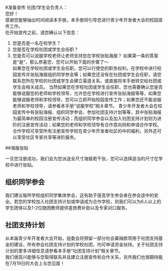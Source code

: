 #准备宣传
社团/学生会负责人：    
您好！    
感谢您能够抽出时间阅读本手册。本手册将引导您进行青少年开发者大会的校园宣传工作。    
在开始宣传之前，请您确认以下信息：

1. 您是否是一名在校学生？
2. 您是否在学校社团或学生会任职？
3. 您是否可以说服学校老师让老师支持您在学校张贴海报？
如果第一条的答案是“是”，那么恭喜您，您可以开始下面的步骤了～    
如果您在学校社团或学生会任职，您可以行使您的职务权利，在学校中进行校园宣传并张贴海报组织同学参会等；如果您还没有在社团或学生会任职，请您联系您所在学校的社团或学生会建立渠道关系，或直接将本手册转交给社团或学生会相关成员。
当然如果您在学校社团或学生会任职，您也需要确认您是否能够说服您的老师和学校领导，允许您在学校进行宣传张贴海报等等，如果您能够说服老师和学校领导，您可以立即开始校园宣传工作；如果您还不能说服老师和学校领导，请参看本手册“说服学校”相关章节。
青少年开发者大会在校园宣传中有张贴海报、组织同学参会、参加社团支持计划等等，其中张贴海报为最简单的校园注册宣传活动；而组织同学参会以及加入社团支持计划则为进阶的注册宣传活动；如果您的老师和学校领导有合作意向则和申请合作学校。合作学校可享受所有注册宣传学校在青少年开发者社区的中的福利，另外还可以享受社区专家共享等进阶服务。

##海报张贴    

一旦您注册成功，我们会为您派送全尺寸海报若干张，您可以选择适当的尺寸在学校中进行张贴。    

## 组织同学参会    

我们建议每所学校组织同学集体参会，这有助于提高学生参会者在参会途中的安全。若您的学校加入社团支持计划或申请成为合作学校，则我们可以为6人以上的学生团体以及1-2位随团教师提供差旅费补助以及专家对口服务。    

## 社团支持计划 

从本届青少年开发者大会开始，组委会将预留一部分社会募捐款项用于社团支持基金的建设，所有参会社团支持计划的学校社团，均可申请资金扶持。关于社团支持计划的更多详细信息请参看本手册“社团支持计划”相关章节。    
我们很高兴能够与您取得联系并且建立注册宣传和合作关系，另外我们也很期待能在7月19日的大会上与您见面！    
